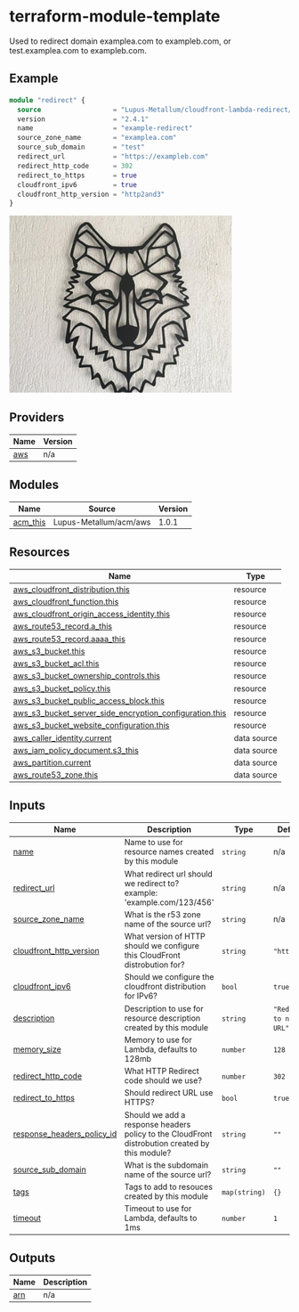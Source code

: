 # terraform-module-template

Used to redirect domain examplea.com to exampleb.com, or test.examplea.com to exampleb.com.

## Example

``` terraform
module "redirect" {
  source                  = "Lupus-Metallum/cloudfront-lambda-redirect/aws"
  version                 = "2.4.1"
  name                    = "example-redirect"
  source_zone_name        = "examplea.com"
  source_sub_domain       = "test"
  redirect_url            = "https://exampleb.com"
  redirect_http_code      = 302
  redirect_to_https       = true
  cloudfront_ipv6         = true
  cloudfront_http_version = "http2and3"
}
```
<!-- BEGIN_TF_DOCS -->

<img src="https://raw.githubusercontent.com/Lupus-Metallum/brand/master/images/logo.jpg" width="400"/>



## Providers

| Name | Version |
|------|---------|
| <a name="provider_aws"></a> [aws](#provider\_aws) | n/a |

## Modules

| Name | Source | Version |
|------|--------|---------|
| <a name="module_acm_this"></a> [acm\_this](#module\_acm\_this) | Lupus-Metallum/acm/aws | 1.0.1 |

## Resources

| Name | Type |
|------|------|
| [aws_cloudfront_distribution.this](https://registry.terraform.io/providers/hashicorp/aws/latest/docs/resources/cloudfront_distribution) | resource |
| [aws_cloudfront_function.this](https://registry.terraform.io/providers/hashicorp/aws/latest/docs/resources/cloudfront_function) | resource |
| [aws_cloudfront_origin_access_identity.this](https://registry.terraform.io/providers/hashicorp/aws/latest/docs/resources/cloudfront_origin_access_identity) | resource |
| [aws_route53_record.a_this](https://registry.terraform.io/providers/hashicorp/aws/latest/docs/resources/route53_record) | resource |
| [aws_route53_record.aaaa_this](https://registry.terraform.io/providers/hashicorp/aws/latest/docs/resources/route53_record) | resource |
| [aws_s3_bucket.this](https://registry.terraform.io/providers/hashicorp/aws/latest/docs/resources/s3_bucket) | resource |
| [aws_s3_bucket_acl.this](https://registry.terraform.io/providers/hashicorp/aws/latest/docs/resources/s3_bucket_acl) | resource |
| [aws_s3_bucket_ownership_controls.this](https://registry.terraform.io/providers/hashicorp/aws/latest/docs/resources/s3_bucket_ownership_controls) | resource |
| [aws_s3_bucket_policy.this](https://registry.terraform.io/providers/hashicorp/aws/latest/docs/resources/s3_bucket_policy) | resource |
| [aws_s3_bucket_public_access_block.this](https://registry.terraform.io/providers/hashicorp/aws/latest/docs/resources/s3_bucket_public_access_block) | resource |
| [aws_s3_bucket_server_side_encryption_configuration.this](https://registry.terraform.io/providers/hashicorp/aws/latest/docs/resources/s3_bucket_server_side_encryption_configuration) | resource |
| [aws_s3_bucket_website_configuration.this](https://registry.terraform.io/providers/hashicorp/aws/latest/docs/resources/s3_bucket_website_configuration) | resource |
| [aws_caller_identity.current](https://registry.terraform.io/providers/hashicorp/aws/latest/docs/data-sources/caller_identity) | data source |
| [aws_iam_policy_document.s3_this](https://registry.terraform.io/providers/hashicorp/aws/latest/docs/data-sources/iam_policy_document) | data source |
| [aws_partition.current](https://registry.terraform.io/providers/hashicorp/aws/latest/docs/data-sources/partition) | data source |
| [aws_route53_zone.this](https://registry.terraform.io/providers/hashicorp/aws/latest/docs/data-sources/route53_zone) | data source |

## Inputs

| Name | Description | Type | Default | Required |
|------|-------------|------|---------|:--------:|
| <a name="input_name"></a> [name](#input\_name) | Name to use for resource names created by this module | `string` | n/a | yes |
| <a name="input_redirect_url"></a> [redirect\_url](#input\_redirect\_url) | What redirect url should we redirect to? example: 'example.com/123/456' | `string` | n/a | yes |
| <a name="input_source_zone_name"></a> [source\_zone\_name](#input\_source\_zone\_name) | What is the r53 zone name of the source url? | `string` | n/a | yes |
| <a name="input_cloudfront_http_version"></a> [cloudfront\_http\_version](#input\_cloudfront\_http\_version) | What version of HTTP should we configure this CloudFront distrobution for? | `string` | `"http2"` | no |
| <a name="input_cloudfront_ipv6"></a> [cloudfront\_ipv6](#input\_cloudfront\_ipv6) | Should we configure the cloudfront distribution for IPv6? | `bool` | `true` | no |
| <a name="input_description"></a> [description](#input\_description) | Description to use for resource description created by this module | `string` | `"Redirect to new URL"` | no |
| <a name="input_memory_size"></a> [memory\_size](#input\_memory\_size) | Memory to use for Lambda, defaults to 128mb | `number` | `128` | no |
| <a name="input_redirect_http_code"></a> [redirect\_http\_code](#input\_redirect\_http\_code) | What HTTP Redirect code should we use? | `number` | `302` | no |
| <a name="input_redirect_to_https"></a> [redirect\_to\_https](#input\_redirect\_to\_https) | Should redirect URL use HTTPS? | `bool` | `true` | no |
| <a name="input_response_headers_policy_id"></a> [response\_headers\_policy\_id](#input\_response\_headers\_policy\_id) | Should we add a response headers policy to the CloudFront distrobution created by this module? | `string` | `""` | no |
| <a name="input_source_sub_domain"></a> [source\_sub\_domain](#input\_source\_sub\_domain) | What is the subdomain name of the source url? | `string` | `""` | no |
| <a name="input_tags"></a> [tags](#input\_tags) | Tags to add to resouces created by this module | `map(string)` | `{}` | no |
| <a name="input_timeout"></a> [timeout](#input\_timeout) | Timeout to use for Lambda, defaults to 1ms | `number` | `1` | no |

## Outputs

| Name | Description |
|------|-------------|
| <a name="output_arn"></a> [arn](#output\_arn) | n/a |
<!-- END_TF_DOCS -->
